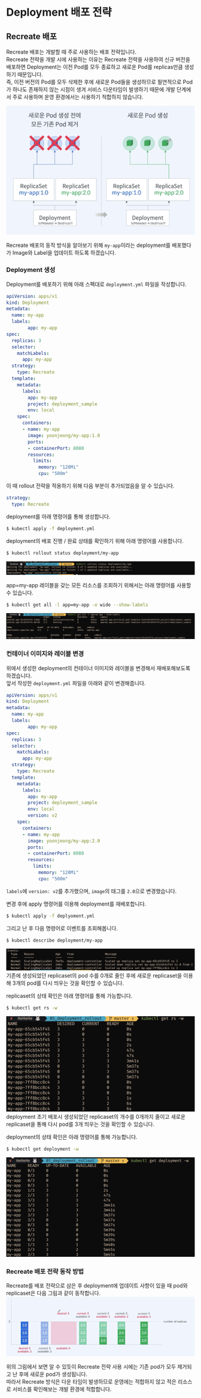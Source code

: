 # Deployment 배포 전략  

## Recreate 배포
Recreate 배포는 개발할 때 주로 사용하는 배포 전략입니다.  
Recreate 전략을 개발 시에 사용하는 이유는 Recreate 전략을 사용하여 신규 버전을 배포하면 Deployment는 이전 Pod를 모두 종료하고 새로운 Pod를 replicas만큼 생성하기 때문입니다.  
즉, 이전 버전의 Pod를 모두 삭제한 후에 새로운 Pod들을 생성하므로 필연적으로 Pod가 하나도 존재하지 않는 시점이 생겨 서비스 다운타임이 발생하기 때문에 개발 단계에서 주로 사용하며 운영 환경에서는 사용하기 적합하지 않습니다.   

![](/assets/img/2023/08/2023-08-17-kubernetes_deployment_rollout_strategies/recreate_strategy.png)

Recreate 배포의 동작 방식을 알아보기 위해 `my-app`이라는 deployment를 배포했다가 Image와 Label을 업데이트 하도록 하겠습니다.  

### Deployment 생성  
Deployment를 배포하기 위해 아래 스펙대로 `deployment.yml` 파일을 작성합니다.  
```yml
apiVersion: apps/v1
kind: Deployment
metadata:
  name: my-app
  labels:
        app: my-app
spec:
  replicas: 3
  selector:
    matchLabels:
      app: my-app
  strategy:
    type: Recreate
  template:
    metadata:
      labels:
        app: my-app
        project: deployment_sample
        env: local
    spec:
      containers:
      - name: my-app
        image: yoonjeong/my-app:1.0
        ports:
        - containerPort: 8080
        resources:
          limits:
            memory: "128Mi"
            cpu: "500m"

```  

이 때 rollout 전략을 적용하기 위해 다음 부분이 추가되었음을 알 수 있습니다.  
```yml
strategy:
  type: Recreate
```

deployment를 아래 명령어를 통해 생성합니다.  
```sh
$ kubectl apply -f deployment.yml
```

deployment의 배포 진행 / 완료 상태를 확인하기 위해 아래 명령어를 사용합니다.  
```sh
$ kubectl rollout status deployment/my-app
```
![](/assets/img/2023/08/2023-08-17-kubernetes_deployment_rollout_strategies/rollout_status_deployment.png)

app=my-app 레이블을 갖는 모든 리소스를 조회하기 위해서는 아래 명령어를 사용할 수 있습니다.  
```sh
$ kubectl get all -l app=my-app -o wide --show-labels
```
![](/assets/img/2023/08/2023-08-17-kubernetes_deployment_rollout_strategies/get_all_-l_app=my-app.png)

### 컨테이너 이미지와 레이블 변경  
위에서 생성한 deployment의 컨테이너 이미지와 레이블을 변경해서 재배포해보도록 하겠습니다.  
앞서 작성한 `deployment.yml` 파일을 아래와 같이 변경해줍니다.  
```yml
apiVersion: apps/v1
kind: Deployment
metadata:
  name: my-app
  labels:
        app: my-app
spec:
  replicas: 3
  selector:
    matchLabels:
      app: my-app
  strategy:
    type: Recreate
  template:
    metadata:
      labels:
        app: my-app
        project: deployment_sample
        env: local
        version: v2
    spec:
      containers:
      - name: my-app
        image: yoonjeong/my-app:2.0
        ports:
        - containerPort: 8080
        resources:
          limits:
            memory: "128Mi"
            cpu: "500m"
```
`labels`에 `version: v2`를 추가했으며, `image`의 태그를 `2.0`으로 변경했습니다.  

변경 후에 apply 명령어를 이용해 deployment를 재배포합니다.  
```sh
$ kubectl apply -f deplyoment.yml
```

그리고 난 후 다음 명령어로 이벤트를 조회해봅니다.  
```sh
$ kubectl describe deployment/my-app
```
![](/assets/img/2023/08/2023-08-17-kubernetes_deployment_rollout_strategies/describe_deployment_after_updating_image.png)
기존에 생성되었던 replicaset의 pod 수를 0개로 줄인 후에 새로운 replicaset을 이용해 3개의 pod를 다시 띄우는 것을 확인할 수 있습니다.  

replicaset의 상태 확인은 아래 명령어를 통해 가능합니다.  
```sh
$ kubectl get rs -w
```
![](/assets/img/2023/08/2023-08-17-kubernetes_deployment_rollout_strategies/kubectl_get_rs_-w_after_update_image.png)
deployment 초기 배포시 생성되었던 replicaset의 개수를 0개까지 줄이고 새로운 replicaset을 통해 다시 pod를 3개 띄우는 것을 확인할 수 있습니다.  

deployment의 상태 확인은 아래 명령어를 통해 가능합니다.  
```sh
$ kubectl get deployment -w
```
![](/assets/img/2023/08/2023-08-17-kubernetes_deployment_rollout_strategies/kubectl_get_deployment_-w_after_updating_image.png)

### Recreate 배포 전략 동작 방법  
Recreate를 배포 전략으로 삼은 후 deployment에 업데이트 사항이 있을 때 pod와 replicaset은 다음 그림과 같이 동작합니다.  
![](/assets/img/2023/08/2023-08-17-kubernetes_deployment_rollout_strategies/recreate_strategy_work_process.png)

위의 그림에서 보면 알 수 있듯이 Recreate 전략 사용 시에는 기존 pod가 모두 제거되고 난 후에 새로운 pod가 생성됩니다.  
따라서 Recreate 방식은 다운 타임이 발생하므로 운영에는 적합하지 않고 적은 리소스로 서비스를 확인해보는 개발 환경에 적합합니다.  

